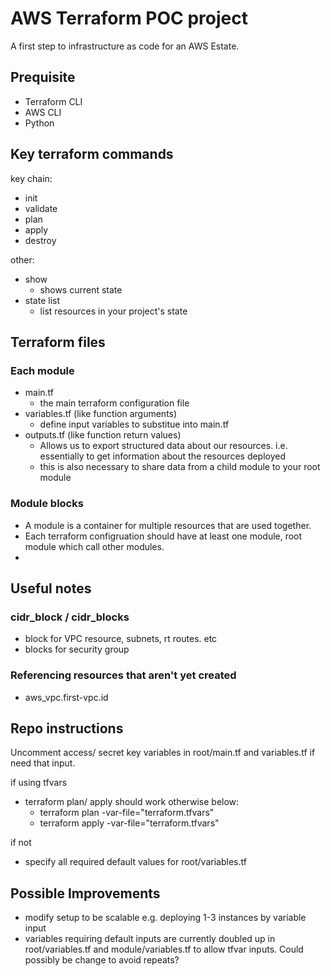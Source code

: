 # AWS Terraform POC project
A first step to infrastructure as code for an AWS Estate.

## Prequisite
- Terraform CLI
- AWS CLI
- Python

## Key terraform commands
key chain:
- init
- validate
- plan
- apply
- destroy

other:
- show
    - shows current state
- state list
    - list resources in your project's state

## Terraform files
### Each module
- main.tf
    - the main terraform configuration file
- variables.tf  (like function arguments)
    - define input variables to substitue into main.tf
- outputs.tf    (like function return values)
    - Allows us to export structured data about our resources. i.e. essentially to get information about the resources deployed
    - this is also necessary to share data from a child module to your root module

### Module blocks
- A module is a container for multiple resources that are used together.
- Each terraform configruation should have at least one module, root module which call other modules.
- 

## Useful notes
### cidr_block / cidr_blocks
- block for VPC resource, subnets, rt routes. etc
- blocks for security group

### Referencing resources that aren't yet created
- aws_vpc.first-vpc.id

## Repo instructions
Uncomment access/ secret key variables in root/main.tf and variables.tf if need that input.

if using tfvars
- terraform plan/ apply should work otherwise below:
    - terraform plan -var-file="terraform.tfvars"
    - terraform apply -var-file="terraform.tfvars"

if not
- specify all required default values for root/variables.tf

## Possible Improvements
- modify setup to be scalable e.g. deploying 1-3 instances by variable input
- variables requiring default inputs are currently doubled up in root/variables.tf and module/variables.tf to allow tfvar inputs. Could possibly be change to avoid repeats?